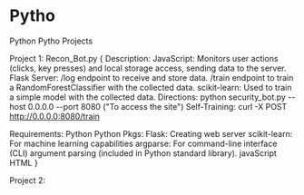 # Pytho
Python Pytho Projects

Project 1:
Recon_Bot.py {
  Description: JavaScript: Monitors user actions (clicks, key presses) and local storage access, sending data to the server.
              Flask Server:
              /log endpoint to receive and store data.
              /train endpoint to train a RandomForestClassifier with the collected data.
              scikit-learn: Used to train a simple model with the collected data.
 Directions:  python security_bot.py --host 0.0.0.0 --port 8080 ("To access the site")
              Self-Training:  curl -X POST http://0.0.0.0:8080/train

Requirements: Python
              Python Pkgs: Flask: Creating web server
                           scikit-learn: For machine learning capabilities
                           argparse: For command-line interface (CLI) argument parsing (included in Python standard library).
              javaScript
              HTML
              }

Project 2: 
              
